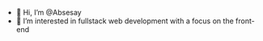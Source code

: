 - 👋 Hi, I’m @Absesay
- 👀 I’m interested in fullstack web development with a focus on the front-end


<!---
Absesay/Absesay is a ✨ special ✨ repository because its `README.md` (this file) appears on your GitHub profile.
You can click the Preview link to take a look at your changes.
--->
